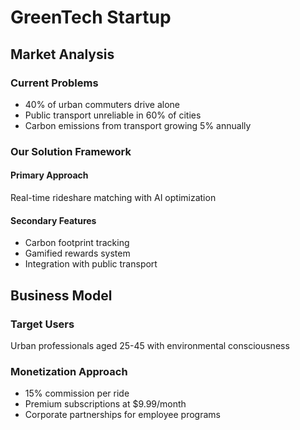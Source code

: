 # GreenTech Startup

## Market Analysis
### Current Problems
- 40% of urban commuters drive alone
- Public transport unreliable in 60% of cities
- Carbon emissions from transport growing 5% annually

### Our Solution Framework
#### Primary Approach
Real-time rideshare matching with AI optimization
#### Secondary Features
- Carbon footprint tracking
- Gamified rewards system
- Integration with public transport

## Business Model
### Target Users
Urban professionals aged 25-45 with environmental consciousness
### Monetization Approach
- 15% commission per ride
- Premium subscriptions at $9.99/month
- Corporate partnerships for employee programs
